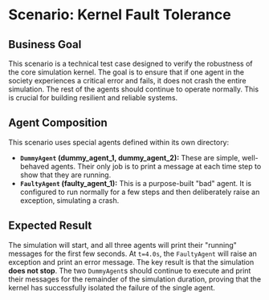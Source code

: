 # Scenario: Kernel Fault Tolerance

## Business Goal

This scenario is a technical test case designed to verify the robustness of the core simulation kernel. The goal is to ensure that if one agent in the society experiences a critical error and fails, it does not crash the entire simulation. The rest of the agents should continue to operate normally. This is crucial for building resilient and reliable systems.

## Agent Composition

This scenario uses special agents defined within its own directory:

- **`DummyAgent` (dummy_agent_1, dummy_agent_2):** These are simple, well-behaved agents. Their only job is to print a message at each time step to show that they are running.
- **`FaultyAgent` (faulty_agent_1):** This is a purpose-built "bad" agent. It is configured to run normally for a few steps and then deliberately raise an exception, simulating a crash.

## Expected Result

The simulation will start, and all three agents will print their "running" messages for the first few seconds. At `t=4.0s`, the `FaultyAgent` will raise an exception and print an error message. The key result is that the simulation **does not stop**. The two `DummyAgent`s should continue to execute and print their messages for the remainder of the simulation duration, proving that the kernel has successfully isolated the failure of the single agent.
